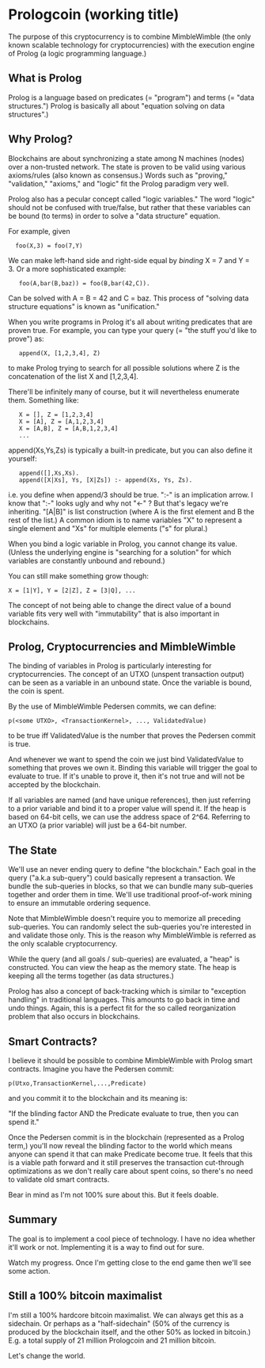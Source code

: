 # Prologcoin (working title)

The purpose of this cryptocurrency is to combine MimbleWimble (the
only known scalable technology for cryptocurrencies) with the
execution engine of Prolog (a logic programming language.)

## What is Prolog

Prolog is a language based on predicates (= "program") and terms (=
"data structures.") Prolog is basically all about "equation solving on
data structures".)

## Why Prolog?

Blockchains are about synchronizing a state among N machines (nodes)
over a non-trusted network. The state is proven to be valid using
various axioms/rules (also known as consensus.) Words such as
"proving," "validation," "axioms," and "logic" fit the Prolog
paradigm very well.

Prolog also has a pecular concept called "logic variables." The word
"logic" should not be confused with true/false, but rather that these
variables can be bound (to terms) in order to solve a "data structure"
equation.

For example, given

```
  foo(X,3) = foo(7,Y)
```

We can make left-hand side and right-side equal by _binding_ X = 7 and
Y = 3. Or a more sophisticated example:

```
   foo(A,bar(B,baz)) = foo(B,bar(42,C)). 
```

Can be solved with A = B = 42 and C = baz. This process of "solving
data structure equations" is known as "unification."

When you write programs in Prolog it's all about writing predicates
that are proven true. For example, you can type your query (= "the
stuff you'd like to prove") as:

```
   append(X, [1,2,3,4], Z)
```

to make Prolog trying to search for all possible solutions where Z is
the concatenation of the list X and [1,2,3,4].

There'll be infinitely many of course, but it will nevertheless
enumerate them. Something like:

```
   X = [], Z = [1,2,3,4]
   X = [A], Z = [A,1,2,3,4]
   X = [A,B], Z = [A,B,1,2,3,4]
   ...
```

append(Xs,Ys,Zs) is typically a built-in predicate, but you can also define
it yourself:

```
   append([],Xs,Xs).
   append([X|Xs], Ys, [X|Zs]) :- append(Xs, Ys, Zs).
```

i.e. you define when append/3 should be true. ":-" is an implication
arrow. I know that ":-" looks ugly and why not "<-" ? But that's
legacy we're inheriting. "[A|B]" is list construction (where A is
the first element and B the rest of the list.) A common idiom is to
name variables "X" to represent a single element and "Xs" for multiple
elements ("s" for plural.)

When you bind a logic variable in Prolog, you cannot change its
value. (Unless the underlying engine is "searching for a solution" for
which variables are constantly unbound and rebound.)

You can still make something grow though:

```
X = [1|Y], Y = [2|Z], Z = [3|Q], ...
```

The concept of not being able to change the direct value of a bound
variable fits very well with "immutability" that is also
important in blockchains.

## Prolog, Cryptocurrencies and MimbleWimble

The binding of variables in Prolog is particularly interesting for
cryptocurrencies. The concept of an UTXO (unspent transaction output)
can be seen as a variable in an unbound state. Once the variable is
bound, the coin is spent.

By the use of MimbleWimble Pedersen commits, we can define:

```
p(<some UTXO>, <TransactionKernel>, ..., ValidatedValue)
```

to be true iff ValidatedValue is the number that proves the Pedersen
commit is true.

And whenever we want to spend the coin we just bind ValidatedValue to
something that proves we own it. Binding this variable will trigger
the goal to evaluate to true. If it's unable to prove it, then it's
not true and will not be accepted by the blockchain.

If all variables are named (and have unique references), then just
referring to a prior variable and bind it to a proper value will spend
it. If the heap is based on 64-bit cells, we can use the address space
of 2^64. Referring to an UTXO (a prior variable) will just be a 64-bit
number.

## The State

We'll use an never ending query to define "the blockchain." Each goal
in the query ("a.k.a sub-query") could basically represent a
transaction. We bundle the sub-queries in blocks, so that we can
bundle many sub-queries together and order them in time. We'll use
traditional proof-of-work mining to ensure an immutable ordering
sequence.

Note that MimbleWimble doesn't require you to memorize all preceding
sub-queries. You can randomly select the sub-queries you're interested
in and validate those only. This is the reason why MimbleWimble is
referred as the only scalable cryptocurrency.

While the query (and all goals / sub-queries) are evaluated, a "heap"
is constructed. You can view the heap as the memory state. The heap is
keeping all the terms together (as data structures.)

Prolog has also a concept of back-tracking which is similar to
"exception handling" in traditional languages. This amounts to go back
in time and undo things. Again, this is a perfect fit for the so
called reorganization problem that also occurs in blockchains.

## Smart Contracts?

I believe it should be possible to combine MimbleWimble with Prolog
smart contracts. Imagine you have the Pedersen commit:

```
p(Utxo,TransactionKernel,...,Predicate)
```

and you commit it to the blockchain and its meaning is:

"If the blinding factor AND the Predicate evaluate to true, then you
can spend it."

Once the Pedersen commit is in the blockchain (represented as a Prolog
term,) you'll now reveal the blinding factor to the world which means
anyone can spend it that can make Predicate become true. It feels that
this is a viable path forward and it still preserves the transaction
cut-through optimizations as we don't really care about spent coins,
so there's no need to validate old smart contracts.

Bear in mind as I'm not 100% sure about this. But it feels doable.

## Summary

The goal is to implement a cool piece of technology. I have no idea
whether it'll work or not. Implementing it is a way to find out for
sure.

Watch my progress. Once I'm getting close to the end game then we'll
see some action.

## Still a 100% bitcoin maximalist

I'm still a 100% hardcore bitcoin maximalist. We can always get this
as a sidechain. Or perhaps as a "half-sidechain" (50% of the currency
is produced by the blockchain itself, and the other 50% as locked in
bitcoin.) E.g. a total supply of 21 million Prologcoin and 21 million
bitcoin.

Let's change the world.


